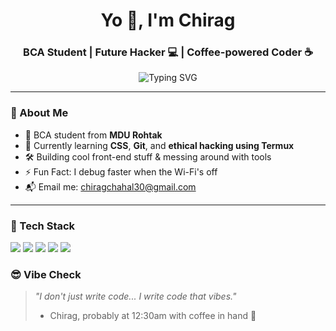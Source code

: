 <h1 align="center">Yo 👋, I'm Chirag</h1>
<h3 align="center">BCA Student | Future Hacker 💻 | Coffee-powered Coder ☕</h3>

<p align="center">
  <img src="https://readme-typing-svg.demolab.com?font=Fira+Code&size=24&pause=1000&color=00FFAA&center=true&vCenter=true&width=435&lines=Learning+Ethical+Hacking+with+Termux;Mastering+HTML+%2B+CSS+Basics;Building+Something+Cool+Every+Week" alt="Typing SVG" />
</p>

---

### 🚀 About Me

- 🧠 BCA student from **MDU Rohtak**  
- 🌱 Currently learning **CSS**, **Git**, and **ethical hacking using Termux**  
- 🛠️ Building cool front-end stuff & messing around with tools  
- ⚡ Fun Fact: I debug faster when the Wi-Fi's off  
- 📬 Email me: chiragchahal30@gmail.com  

---

### 🧰 Tech Stack

<p>
  <img src="https://img.shields.io/badge/HTML5-E34F26?style=for-the-badge&logo=html5&logoColor=white"/>
  <img src="https://img.shields.io/badge/CSS3-1572B6?style=for-the-badge&logo=css3&logoColor=white"/>
  <img src="https://img.shields.io/badge/Termux-000000?style=for-the-badge&logo=gnubash&logoColor=white"/>
  <img src="https://img.shields.io/badge/Git-F05032?style=for-the-badge&logo=git&logoColor=white"/>
  <img src="https://img.shields.io/badge/GitHub-181717?style=for-the-badge&logo=github&logoColor=white"/>
</p>



### 😎 Vibe Check

> *"I don't just write code... I write code that vibes."*  
> - Chirag, probably at 12:30am with coffee in hand 🐉


